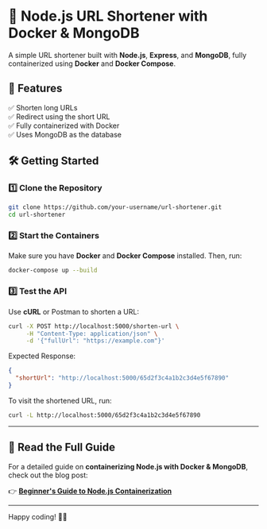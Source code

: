 # 🚀 Node.js URL Shortener with Docker & MongoDB

A simple URL shortener built with **Node.js**, **Express**, and **MongoDB**, fully containerized using **Docker** and **Docker Compose**.

## 📌 Features

✅ Shorten long URLs  
✅ Redirect using the short URL  
✅ Fully containerized with Docker  
✅ Uses MongoDB as the database

## 🛠️ Getting Started

### 1️⃣ Clone the Repository

```sh
git clone https://github.com/your-username/url-shortener.git
cd url-shortener
```

### 2️⃣ Start the Containers

Make sure you have **Docker** and **Docker Compose** installed. Then, run:

```sh
docker-compose up --build
```

### 3️⃣ Test the API

Use **cURL** or Postman to shorten a URL:

```sh
curl -X POST http://localhost:5000/shorten-url \
     -H "Content-Type: application/json" \
     -d '{"fullUrl": "https://example.com"}'
```

Expected Response:

```json
{
  "shortUrl": "http://localhost:5000/65d2f3c4a1b2c3d4e5f67890"
}
```

To visit the shortened URL, run:

```sh
curl -L http://localhost:5000/65d2f3c4a1b2c3d4e5f67890
```

---

## 📖 Read the Full Guide

For a detailed guide on **containerizing Node.js with Docker & MongoDB**, check out the blog post:

👉 [**Beginner's Guide to Node.js Containerization**](https://medium.com/@sharansukesh2000/it-works-on-my-computer-42ce579d254e)

---

Happy coding! 🚀✨
